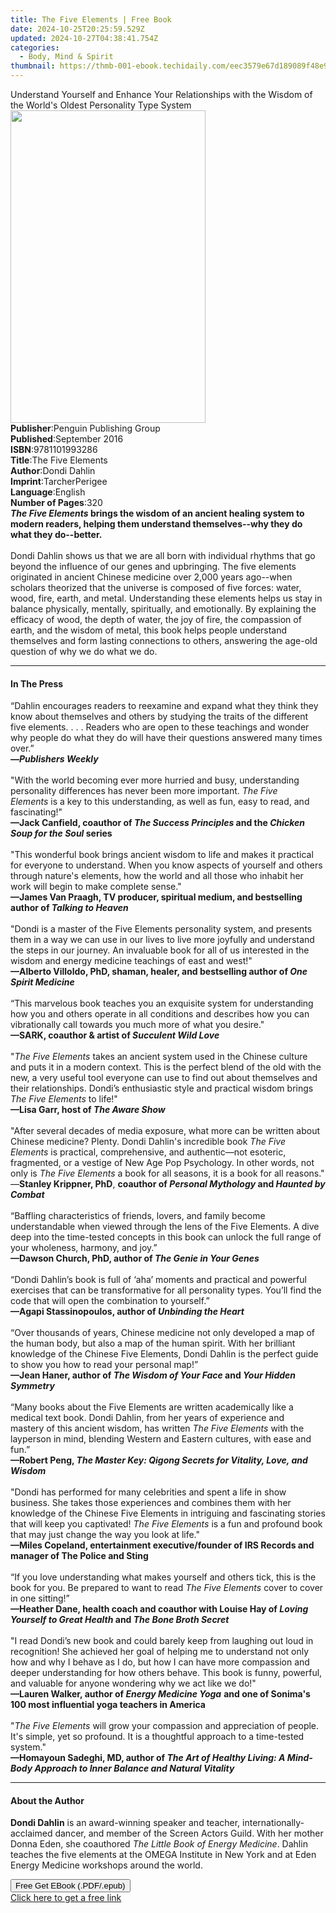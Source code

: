 ```yaml
---
title: The Five Elements | Free Book
date: 2024-10-25T20:25:59.529Z
updated: 2024-10-27T04:38:41.754Z
categories:
  - Body, Mind & Spirit
thumbnail: https://thmb-001-ebook.techidaily.com/eec3579e67d189089f48e9de6d127a237ffd47bf36251bf8731b40847589c0a7.jpg
---
```

<main id="book-container">
  <div class="flex flex-col">
    <div class="book-brief flex-1 py-6 px-4 sm:p-6 md:py-10 md:px-8">
      <!-- brief-->
      <div class="book-brief-main">
        Understand Yourself and Enhance Your Relationships with the Wisdom of
        the World's Oldest Personality Type System
      </div>
    </div>
    <div
      class="book-meta-info flex-1 grid gap-4 col-start-1 col-end-3 row-start-1 sm:mb-6 sm:grid-cols-4 lg:gap-6 lg:col-start-2 lg:row-end-6 lg:row-span-6 lg:mb-0"
    >
      <div
        class="book-meta-info-left place-content-center mt-4 p-4 text-sm leading-6 col-start-2 col-span-2 dark:text-slate-400"
      >
        <img
          class="w-full h-500 object-cover rounded-lg sm:h-255 sm:col-span-2 lg:col-span-full"
          src="https://img-001-ebook.techidaily.com/6a26bd504310c64c117c1c9836cbc3b29092d7d483c4398c7386024632dba627.jpg"
          alt=""
          width="312"
          height="500"
        />
      </div>
      <div
        class="book-meta-info-right mt-2 col-start-1 row-start-2 col-span-3 self-center"
      >
        <!-- meta data  -->
        <div class="flex flex-col px-4 md:px-8">
          <div class="flex-1">
            <strong>Publisher</strong>:<span class="px-2"
              >Penguin Publishing Group</span
            >
          </div>
          <div class="flex-1">
            <strong>Published</strong>:<span class="px-2">September 2016</span>
          </div>
          <div class="flex-1">
            <strong>ISBN</strong>:<span class="px-2">9781101993286</span>
          </div>
          <div class="flex-1">
            <strong>Title</strong>:<span class="px-2">The Five Elements</span>
          </div>
          <div class="flex-1">
            <strong>Author</strong>:<span class="px-2">Dondi Dahlin</span>
          </div>
          <div class="flex-1">
            <strong>Imprint</strong>:<span class="px-2">TarcherPerigee</span>
          </div>
          <div class="flex-1">
            <strong>Language</strong>:<span class="px-2">English</span>
          </div>
          <div class="flex-1">
            <strong>Number of Pages</strong>:<span class="px-2">320</span>
          </div>
        </div>
      </div>
    </div>
    <div class="book-description flex-1 py-6 px-4 sm:p-6 md:py-10 md:px-8">
      <div class="book-description-main">
        <div accordion-content="" id="description">
          <b
            ><i>The Five Elements</i> brings the wisdom of an ancient healing
            system to modern readers, helping them understand themselves--why
            they do what they do--better.<br /></b
          ><br />Dondi Dahlin shows us that we are all born with individual
          rhythms that go beyond the influence of our genes and upbringing. The
          five elements originated in ancient Chinese medicine over 2,000 years
          ago--when scholars theorized that the universe is composed of five
          forces: water, wood, fire, earth, and metal. Understanding these
          elements helps us stay in balance physically, mentally, spiritually,
          and emotionally. By explaining the efficacy of wood, the depth of
          water, the joy of fire, the compassion of earth, and the wisdom of
          metal, this book helps people understand themselves and form lasting
          connections to others, answering the age-old question of why we do
          what we do.
        </div>
      </div>
    </div>
    <div class="book-excerpts flex-1 py-6 px-4 sm:p-6 md:py-10 md:px-8">
      <!-- excerpts-->
      <div class="book-excerpts-main">
        <hr />
        <h4 class="placeholder placeholder-heading">
          <span>In The Press</span>
        </h4>
        <p>
          “Dahlin encourages readers to reexamine and expand what they think
          they know about themselves and others by studying the traits of the
          different five elements. . . . Readers who are open to these teachings
          and wonder why people do what they do will have their questions
          answered many times over.”<b
            ><br />—<i>Publishers Weekly<br /><br /></i></b
          >"With the world becoming ever more hurried and busy, understanding
          personality differences has never been more important.
          <i>The Five Elements</i>&nbsp;is a key to this understanding, as well
          as fun, easy to read, and fascinating!"<br />
          <b
            >—Jack Canfield, coauthor of&nbsp;<i>The Success Principles</i
            >&nbsp;and the&nbsp;<i>Chicken Soup for the Soul&nbsp;</i
            >series<br /><br /></b
          >"This wonderful book brings ancient wisdom to life and makes it
          practical for everyone to understand. When you know aspects of
          yourself and others through nature's elements, how the world and all
          those who inhabit her work will begin to make complete sense."<br /><b
            >—James Van Praagh, TV producer, spiritual medium, and bestselling
            author of <i>Talking to Heaven<br /><br /></i></b
          >"Dondi is a master of the Five Elements personality system, and
          presents them in a way we can use in our lives to live more joyfully
          and understand the steps in our journey. An invaluable book for all of
          us interested in the wisdom and energy medicine teachings of east and
          west!"<br /><b
            >—Alberto Villoldo, PhD, shaman, healer, and bestselling author of
            <i>One Spirit Medicine<br /><br /></i></b
          >“This marvelous book teaches you an exquisite system for
          understanding how you and others operate in all conditions and
          describes how you can vibrationally call towards you much more of what
          you desire."<b
            ><br />
            <b
              >—SARK, coauthor &amp; artist of <i>Succulent Wild Love</i>
              <br /><br /></b></b
          >"<i>The Five Elements</i> takes an ancient system used in the Chinese
          culture and puts it in a modern context. This is the perfect blend of
          the old with the new, a very useful tool everyone can use to find out
          about themselves and their relationships. Dondi’s enthusiastic style
          and practical wisdom brings <i>The Five Elements</i> to life!"<br />
          <b>—Lisa Garr, host of <i>The Aware Show</i></b
          ><br /><br />"After several decades of media exposure, what more can
          be written about Chinese medicine? Plenty. Dondi Dahlin's incredible
          book <i>The Five Elements</i> is practical, comprehensive, and
          authentic—not esoteric, fragmented, or a vestige of New Age Pop
          Psychology. In other words, not only is <i>The Five Elements</i> a
          book for all seasons, it is a book for all reasons."<br />
          —<b>Stanley Krippner, PhD</b>,
          <b
            >coauthor of <i>Personal Mythology</i> and
            <i>Haunted by Combat</i></b
          ><br /><br />“Baffling characteristics of friends, lovers, and family
          become understandable when viewed through the lens of the Five
          Elements. A dive deep into the time-tested concepts in this book can
          unlock the full range of your wholeness, harmony, and joy.”<br />
          <b>—Dawson Church, PhD, author of <i>The Genie in Your Genes</i></b
          ><br /><br />“Dondi Dahlin’s book is full of ‘aha’ moments and
          practical and powerful exercises that can be transformative for all
          personality types. You’ll&nbsp;find the code that will open the
          combination to yourself.” <br />
          <b>—Agapi Stassinopoulos, author of <i>Unbinding the Heart</i></b
          ><br /><br />“Over thousands of years, Chinese medicine not only
          developed a map of the human body, but also a map of the human spirit.
          With her brilliant knowledge of the Chinese Five Elements, Dondi
          Dahlin is the perfect guide to show you how to read your personal
          map!”<br />
          <b
            >—Jean Haner, author of <i>The Wisdom of Your Face</i> and
            <i>Your Hidden Symmetry </i></b
          ><br /><br />“Many books about the Five Elements are written
          academically like a medical text book. Dondi Dahlin, from
          her&nbsp;years of&nbsp;experience and mastery&nbsp;of this
          ancient&nbsp;wisdom, has written&nbsp;<i>The Five Elements</i
          >&nbsp;with the layperson in mind, blending Western and Eastern
          cultures, with ease and fun.”&nbsp;<br />
          <b
            >—Robert Peng,
            <i
              >The Master Key: Qigong Secrets for Vitality, Love, and Wisdom</i
            ></b
          ><br /><br />"Dondi has performed for many celebrities and spent a
          life in show business. She takes those experiences and combines them
          with her knowledge of the Chinese Five Elements in intriguing and
          fascinating stories that will keep you captivated!
          <i>The Five Elements</i> is a fun and profound book that may just
          change the way you look at life."<br />
          <b
            >—Miles Copeland, entertainment executive/founder of IRS Records and
            manager of The Police and Sting</b
          ><br /><br />“If you love understanding what makes yourself and others
          tick, this is the book for you. Be prepared to want to read
          <i>The Five Elements</i> cover to cover in one sitting!”&nbsp; <br />
          <b
            >—Heather Dane, health coach and coauthor with Louise Hay of
            <i>Loving Yourself to Great Health</i> and
            <i>The Bone Broth Secret</i></b
          ><br /><br />"I read Dondi’s new book and could barely keep from
          laughing out loud in recognition! She achieved her goal of helping me
          to understand not only how and why I behave as I do, but how I can
          have more compassion and deeper understanding for how others behave.
          This book is funny, powerful, and valuable for anyone wondering why we
          act like we do!"<br />
          <b>—Lauren Walker, author of <i>Energy Medicine Yoga</i></b>
          <b
            >and one of Sonima's 100 most influential yoga teachers in
            America</b
          ><br /><br />"<i>The Five Elements</i> will grow your compassion and
          appreciation of people. It's simple, yet so profound. It&nbsp;is a
          thoughtful approach to a time-tested system."<br />
          <b
            >—Homayoun Sadeghi, MD, author of
            <i
              >The Art of Healthy Living: A Mind-Body Approach to Inner Balance
              and Natural Vitality</i
            ></b
          >
        </p>
      </div>
    </div>
    <div class="book-about-author flex-1 py-6 px-4 sm:p-6 md:py-10 md:px-8">
      <!-- about author-->
      <div class="book-main-author-main">
        <hr />
        <h4 class="placeholder placeholder-heading">
          <span>About the Author</span>
        </h4>
        <p>
          <b>Dondi Dahlin</b> is an award-winning speaker and teacher,
          internationally-acclaimed dancer, and member of the Screen Actors
          Guild. With her mother Donna Eden, she coauthored
          <i>The Little Book of Energy Medicine</i>. Dahlin teaches the five
          elements at the OMEGA Institute in New York and at Eden Energy
          Medicine workshops around the world.
        </p>
      </div>
    </div>
    <div class="book-free-get flex-1 py-6 px-4 sm:p-6 md:py-10 md:px-8">
      <button
        id="btn-free-get"
        class="bg-blue-500 hover:bg-blue-700 text-white font-bold py-2 px-4 rounded"
      >
        Free Get EBook (.PDF/.epub)
      </button>
      <div id="countdown-display" class="px-2 text-lg mt-2"></div>
      <a
        id="free-link"
        class="hidden bg-blue-500 hover:bg-blue-700 text-white font-bold py-2 px-4 rounded"
        href="https://www.ebooks.com/en-us/book/2520984/the-five-elements/dondi-dahlin/"
        target="_blank"
        >Click here to get a free link</a
      >
    </div>
    <script>
      let countdownTime = 0;
      let countdownInterval = null;
      document
        .getElementById('btn-free-get')
        .addEventListener('click', startCountdown);
      function startCountdown() {
        countdownTime = new Date().getTime() + 60000 * 3;
        countdownInterval = setInterval(updateCountdown, 1000);
        document.getElementById('btn-free-get').disabled = true;
        document
          .getElementById('btn-free-get')
          .classList.add('bg-gray-500', 'cursor-not-allowed');
      }
      function updateCountdown() {
        let currentTime = new Date().getTime();
        let timeLeft = countdownTime - currentTime;
        let secondsLeft = Math.floor(timeLeft / 1000);
        document.getElementById('countdown-display').innerHTML =
          `Remaining time: ${secondsLeft} seconds.`;
        if (secondsLeft <= 0) {
          clearInterval(countdownInterval);
          document.getElementById('btn-free-get').classList.add('hidden');
          document.getElementById('free-link').classList.remove('hidden');
          document.getElementById('countdown-display').innerHTML = '';
        }
      }
    </script>
  </div>
</main>

<ins class="adsbygoogle"
      style="display:block"
      data-ad-client="ca-pub-7571918770474297"
      data-ad-slot="8358498916"
      data-ad-format="auto"
      data-full-width-responsive="true"></ins>
    